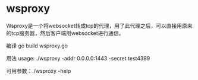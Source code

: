 # wsproxy
Wsproxy是一个将websocket转成tcp的代理，用了此代理之后，可以直接用原来的tcp服务器，然后客户端用websocket进行通信。

编译
go build wsproxy.go

用法 usage: ./wsproxy -addr 0.0.0.0:1443 -secret test4399

可用参数：./wsproxy -help
